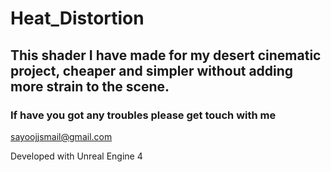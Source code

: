 # Heat_Distortion

## This shader I have made for my desert cinematic project, cheaper and simpler without adding more strain to the scene. 

### If have you got any troubles please get touch with me

sayoojjsmail@gmail.com

Developed with Unreal Engine 4
